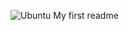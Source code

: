 ![Ubuntu](https://img.shields.io/badge/Ubuntu-E95420?style=for-the-badge&logo=ubuntu&logoColor=white)
My first readme
